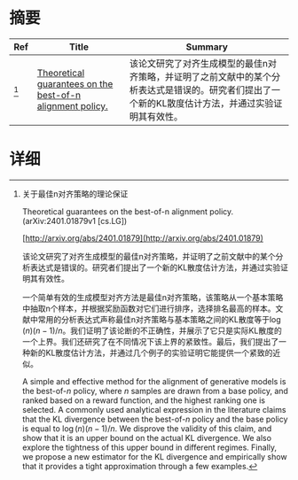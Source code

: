 # 摘要

| Ref | Title | Summary |
| --- | --- | --- |
| [^1] | [Theoretical guarantees on the best-of-n alignment policy.](http://arxiv.org/abs/2401.01879) | 该论文研究了对齐生成模型的最佳n对齐策略，并证明了之前文献中的某个分析表达式是错误的。研究者们提出了一个新的KL散度估计方法，并通过实验证明其有效性。 |

# 详细

[^1]: 关于最佳n对齐策略的理论保证

    Theoretical guarantees on the best-of-n alignment policy. (arXiv:2401.01879v1 [cs.LG])

    [http://arxiv.org/abs/2401.01879](http://arxiv.org/abs/2401.01879)

    该论文研究了对齐生成模型的最佳n对齐策略，并证明了之前文献中的某个分析表达式是错误的。研究者们提出了一个新的KL散度估计方法，并通过实验证明其有效性。

    

    一个简单有效的生成模型对齐方法是最佳n对齐策略，该策略从一个基本策略中抽取n个样本，并根据奖励函数对它们进行排序，选择排名最高的样本。文献中常用的分析表达式声称最佳n对齐策略与基本策略之间的KL散度等于$\log (n) (n-1)/n$。我们证明了该论断的不正确性，并展示了它只是实际KL散度的一个上界。我们还研究了在不同情况下该上界的紧致性。最后，我们提出了一种新的KL散度估计方法，并通过几个例子的实验证明它能提供一个紧致的近似。

    A simple and effective method for the alignment of generative models is the best-of-$n$ policy, where $n$ samples are drawn from a base policy, and ranked based on a reward function, and the highest ranking one is selected. A commonly used analytical expression in the literature claims that the KL divergence between the best-of-$n$ policy and the base policy is equal to $\log (n) (n-1)/n.$ We disprove the validity of this claim, and show that it is an upper bound on the actual KL divergence. We also explore the tightness of this upper bound in different regimes. Finally, we propose a new estimator for the KL divergence and empirically show that it provides a tight approximation through a few examples.
    

